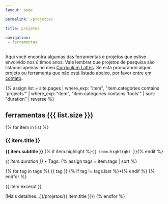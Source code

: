 ```yaml
---
layout: page

permalink: /projetos/

title: projetos

navigation:
 - ferramentas
---
```


Aqui você encontra algumas das ferramentas e projetos que estive envolvido nos últimos anos. Vale lembrar que projetos de pesquisa são listados apenas no meu [Curriculum Lattes](http://lattes.cnpq.br/0799632818632295). Se está procurando algum projeto ou ferramenta que não está listado abaixo, por favor entre [em contato](/#contato). 

{% assign list = site.pages 
  | where_exp: "item", "item.categories contains 'projects'"
  | where_exp: "item", "item.categories contains 'tools'"
  | sort: "duration" | reverse %}

<h2 id="ferramentas">ferramentas ({{ list.size }})</h2>

{% for item in list %}
<h3 id="{{ item.title }}">{{ item.title }}</h3> 

<p><strong>{{ item.subtitle }}</strong> {% if item.highlight %}<code class="highlight-rouge">{{ item.highlight }}</code>{% endif %}</p>

<p>
  <i class="far fa-calendar-alt"></i> <em>{{ item.duration }}</em> • <i class="fas fa-tags"></i> Tags:
  {% assign tags = item.tags | sort %}

  {% for tag in tags %}
    <a>{{ tag }}</a> {% if tag != tags.last %}•{% endif %}
  {% endfor %}
</p>

<p>{{ item.excerpt }}</p>

<i class="fas fa-link"></i>  [Mais detalhes…](/projetos/{{ item.title }}/)
{% endfor %}
